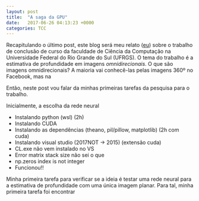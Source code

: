 ```yaml
---
layout: post
title:  "A saga da GPU"
date:   2017-06-26 04:13:23 +0000
categories: TCC
---
```


Recapitulando o último post, este blog será meu relato ([eu](/about)) sobre o trabalho de conclusão de curso da faculdade de Ciência da Computação na Universidade Federal do Rio Grande do Sul (UFRGS). O tema do trabalho é a estimativa de profundidade em imagens *omnidirecionais*. O que são imagens omnidirecionais? A maioria vai conhecê-las pelas imagens 360º no Facebook, mas na 

Então, neste post vou falar da minhas primeiras tarefas da pesquisa para o trabalho.

Inicialmente, a escolha da rede neural

- Instalando python (wsl) (2h)
- Instalando CUDA
- Instalando as dependências (theano, pil/pillow, matplotlib) (2h com cuda)
- Instalando visual studio (2017NOT -> 2015) (extensão cuda)
- CL.exe não vem instalado no VS
- Error matrix stack size não sei o que
- np.zeros index is not integer
- Funcionou!!

Minha primeira tarefa para verificar se a ideia  é testar uma rede neural para a estimativa de profundidade com uma única imagem planar. Para tal, minha primeira tarefa foi encontrar